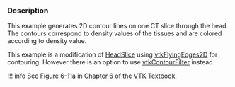 ### Description

This example generates 2D contour lines on one CT slice through the head. The contours correspond to density values of the tissues and are colored according to density value.

This example is a modification of [HeadSlice](https://lorensen.github.io/VTKExamples/site/Python/VisualizationAlgorithms/HeadSlice/) using [vtkFlyingEdges2D](https://www.vtk.org/doc/nightly/html/classvtkFlyingEdges2D.html) for contouring. However there is an option to use [vtkContourFilter](https://www.vtk.org/doc/nightly/html/classvtkContourFilter.html) instead.

!!! info
    See [Figure 6-11a](/VTKBook/06Chapter6/#Figure%206-11a) in [Chapter 6](/VTKBook/06Chapter6) of the [VTK Textbook](/VTKBook/01Chapter1/).
